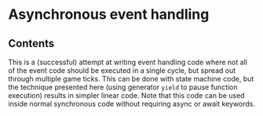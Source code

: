 # Asynchronous event handling

## Contents

This is a (successful) attempt at writing event handling code where not all of the event code should be executed in a single cycle, but spread out through multiple game ticks. This can be done with state machine code, but the technique presented here (using generator `yield` to pause function execution) results in simpler linear code. Note that this code can be used inside normal synchronous code without requiring async or await keywords.
